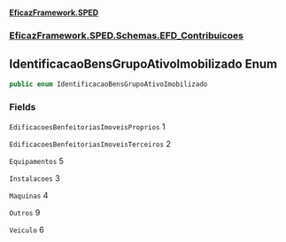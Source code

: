 #### [EficazFramework.SPED](EficazFrameworkSPED.md 'EficazFramework SPED')
### [EficazFramework.SPED.Schemas.EFD_Contribuicoes](EficazFramework.SPED.Schemas.EFD_Contribuicoes.md 'EficazFramework.SPED.Schemas.EFD_Contribuicoes')

## IdentificacaoBensGrupoAtivoImobilizado Enum

```csharp
public enum IdentificacaoBensGrupoAtivoImobilizado
```
### Fields

<a name='EficazFramework.SPED.Schemas.EFD_Contribuicoes.IdentificacaoBensGrupoAtivoImobilizado.EdificacoesBenfeitoriasImoveisProprios'></a>

`EdificacoesBenfeitoriasImoveisProprios` 1

<a name='EficazFramework.SPED.Schemas.EFD_Contribuicoes.IdentificacaoBensGrupoAtivoImobilizado.EdificacoesBenfeitoriasImoveisTerceiros'></a>

`EdificacoesBenfeitoriasImoveisTerceiros` 2

<a name='EficazFramework.SPED.Schemas.EFD_Contribuicoes.IdentificacaoBensGrupoAtivoImobilizado.Equipamentos'></a>

`Equipamentos` 5

<a name='EficazFramework.SPED.Schemas.EFD_Contribuicoes.IdentificacaoBensGrupoAtivoImobilizado.Instalacoes'></a>

`Instalacoes` 3

<a name='EficazFramework.SPED.Schemas.EFD_Contribuicoes.IdentificacaoBensGrupoAtivoImobilizado.Maquinas'></a>

`Maquinas` 4

<a name='EficazFramework.SPED.Schemas.EFD_Contribuicoes.IdentificacaoBensGrupoAtivoImobilizado.Outros'></a>

`Outros` 9

<a name='EficazFramework.SPED.Schemas.EFD_Contribuicoes.IdentificacaoBensGrupoAtivoImobilizado.Veiculo'></a>

`Veiculo` 6